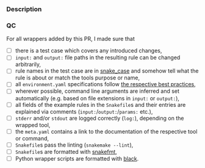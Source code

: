 ### Description

<!--Add a description of your PR here-->

### QC
<!-- Make sure that you can tick the boxes below. -->

For all wrappers added by this PR, I made sure that

* [ ] there is a test case which covers any introduced changes,
* [ ] `input:` and `output:` file paths in the resulting rule can be changed arbitrarily,
* [ ] rule names in the test case are in [snake_case](https://en.wikipedia.org/wiki/Snake_case) and somehow tell what the rule is about or match the tools purpose or name,
* [ ] all `environment.yaml` specifications follow [the respective best practices](https://stackoverflow.com/a/64594513/2352071),
* [ ] wherever possible, command line arguments are inferred and set automatically (e.g. based on file extensions in `input:` or `output:`),
* [ ] all fields of the example rules in the `Snakefile`s and their entries are explained via comments (`input:`/`output:`/`params:` etc.),
* [ ] `stderr` and/or `stdout` are logged correctly (`log:`), depending on the wrapped tool,
* [ ] the `meta.yaml` contains a link to the documentation of the respective tool or command,
* [ ] `Snakefile`s pass the linting (`snakemake --lint`),
* [ ] `Snakefile`s are formatted with [snakefmt](https://github.com/snakemake/snakefmt),
* [ ] Python wrapper scripts are formatted with [black](https://black.readthedocs.io).
